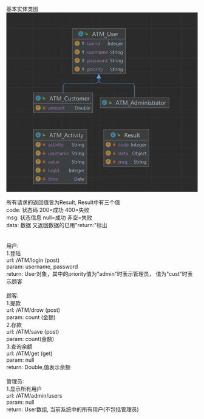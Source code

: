 基本实体类图
![img_1.png](img_1.png)


所有请求的返回值皆为Result, Result中有三个值 <br>
code: 状态码    200=成功 400=失败<br>
msg: 状态信息   null=成功 非空=失败<br>
data: 数据       又返回数据的已用"return:"标出<br>
<br>
<br>
用户:<br>
    1.登陆<br>
    url: /ATM/login (post)<br>
    param: username, password<br>
    return: User对象，其中的priority值为"admin"时表示管理员， 值为"cust"时表示顾客<br>
<br>
顾客:<br>
    1.提款<br>
    url: /ATM/drow (post)<br>
    param: count (金额)<br>
    2.存款<br>
    url: /ATM/save (post)<br>
    param: count(金额)<br>
    3.查询余额<br>
    url: /ATM/get (get)<br>
    param: null<br>
    return: Double,值表示余额<br>
<br>
管理员:<br>
    1.显示所有用户<br>
    url: /ATM/admin/users<br>
    param: null<br>
    return: User数组, 当前系统中的所有用户(不包括管理员)<br>

[//]: # (    2.显示当前用户的活动<br>)

[//]: # (    url: /ATM/admin/activity<br>)

[//]: # (    param: username<br>)

[//]: # (    return: Activity集合, 该用户的所有活动记录<br>)

    
    


